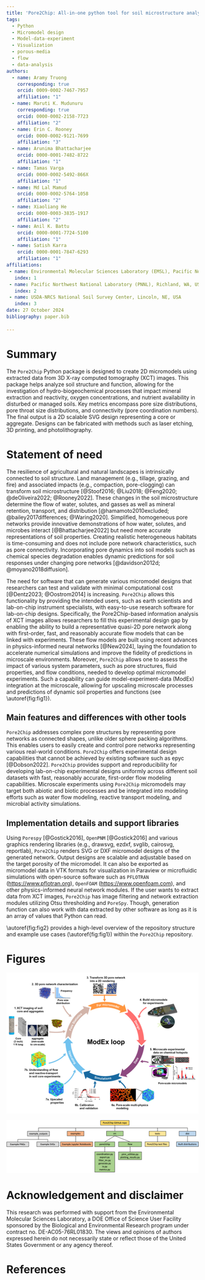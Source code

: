 ```yaml
---
title: 'Pore2Chip: All-in-one python tool for soil microstructure analysis and micromodel design'
tags:
  - Python
  - Micromodel design
  - Model-data-experiment
  - Visualization
  - porous-media
  - flow
  - data-analysis
authors:
  - name: Aramy Truong
    corresponding: true
    orcid: 0009-0002-7467-7957
    affiliation: "1"
  - name: Maruti K. Mudunuru
    corresponding: true
    orcid: 0000-0002-2158-7723
    affiliation: "2"
  - name: Erin C. Rooney
    orcid: 0000-0002-9121-7699
    affiliation: "3"
  - name: Arunima Bhattacharjee
    orcid: 0000-0001-7482-8722
    affiliation: "1"
  - name: Tamas Varga
    orcid: 0000-0002-5492-866X
    affiliation: "1"
  - name: Md Lal Mamud
    orcid: 0000-0002-5764-1058
    affiliation: "2"
  - name: Xiaoliang He
    orcid: 0000-0003-3835-1917
    affiliation: "2"
  - name: Anil K. Battu
    orcid: 0000-0001-7724-5100
    affiliation: "1"
  - name: Satish Karra
    orcid: 0000-0001-7847-6293
    affiliation: "1"
affiliations:
 - name: Environmental Molecular Sciences Laboratory (EMSL), Pacific Northwest National Laboratory, Richland, WA, USA
   index: 1
 - name: Pacific Northwest National Laboratory (PNNL), Richland, WA, USA
   index: 2
 - name: USDA-NRCS National Soil Survey Center, Lincoln, NE, USA
   index: 3
date: 27 October 2024
bibliography: paper.bib

---
```


# Summary

The `Pore2Chip` Python package is designed to create 2D micromodels using extracted data from 3D X-ray computed tomography 
(XCT) images. 
This package helps analyze soil structure and function, allowing for the investigation of hydro-biogeochemical processes 
that impact mineral extraction and reactivity, oxygen concentrations, and nutrient availability in disturbed or managed soils. 
Key metrics encompass pore size distributions, pore throat size distributions, and connectivity (pore coordination numbers). 
The final output is a 2D scalable SVG design representing a core or aggregate. 
Designs can be fabricated with methods such as laser etching, 3D printing, and photolithography.

# Statement of need

The resilience of agricultural and natural landscapes is intrinsically connected to soil structure. 
Land management (e.g., tillage, grazing, and fire) and associated impacts (e.g., compaction, pore-clogging) can transform soil microstructure [@Stoof2016; @Liu2018; @Feng2020; @deOliveira2022; @Rooney2022]. 
These changes in the soil microstructure determine the flow of water, solutes, and gasses as well as mineral retention, transport, and distribution [@hamamoto2010excluded; @bailey2017differences; @Waring2020]. 
Simplified, homogeneous pore networks provide innovative demonstrations of how water, solutes, and microbes interact [@Bhattacharjee2022] but need more accurate representations of soil properties. 
Creating realistic heterogeneous habitats is time-consuming and does not include pore network characteristics, such as pore 
connectivity. 
Incorporating pore dynamics into soil models such as chemical species degradation enables dynamic predictions for soil 
responses under changing pore networks [@davidson2012d; @moyano2018diffusion].

The need for software that can generate various micromodel designs that researchers can test and validate with minimal computational cost [@Dentz2023; @Oostrom2014] is increasing.
`Pore2Chip` allows this functionality by providing the intended users, such as earth scientists and lab-on-chip instrument specialists, with easy-to-use research software for lab-on-chip designs. 
Specifically, the Pore2Chip-based information analysis of XCT images allows researchers to fill this experimental design gap by enabling the ability to build a representative quasi-2D pore network along with first-order, fast, and reasonably accurate flow models that can be linked with experiments. 
These flow models are built using recent advances in physics-informed neural networks [@New2024], laying the foundation to accelerate numerical simulations and improve the fidelity of predictions in microscale environments. 
Moreover, `Pore2Chip` allows one to assess the impact of various system parameters, such as pore structures, fluid properties, and flow conditions, needed to develop optimal micromodel experiments. 
Such a capability can guide model-experiment-data (ModEx) integration at the microscale, allowing for upscaling microscale processes and predictions of dynamic soil properties and functions (see \autoref{fig:fig1}).

## Main features and differences with other tools

`Pore2Chip` addresses complex pore structures by representing pore networks as connected shapes, unlike older sphere packing algorithms. 
This enables users to easily create and control pore networks representing various real-world conditions. `Pore2Chip` offers experimental design capabilities that cannot be achieved by existing software such as epyc [@Dobson2022]. 
`Pore2Chip` provides support and reproducibility for developing lab-on-chip experimental designs uniformly across different soil datasets with fast, reasonably accurate, first-order flow modeling capabilities. 
Microscale experiments using `Pore2Chip` micromodels may target both abiotic and biotic processes and be integrated into modeling efforts such as water flow modeling, reactive transport modeling, and microbial activity simulations. 


## Implementation details and support libraries

Using `Porespy` [@Gostick2016], `OpenPNM` [@Gostick2016] and various graphics rendering libraries (e.g., drawsvg, ezdxf, svglib, cairosvg, reportlab), 
`Pore2Chip` renders SVG or DXF micromodel designs of the generated network. 
Output designs are scalable and adjustable based on the target porosity of the micromodel. 
It can also be exported as micromodel data in VTK formats for visualization in Paraview or microfluidic simulations with open-source software such as `PFLOTRAN` (https://www.pflotran.org), `OpenFOAM` (https://www.openfoam.com), 
and other physics-informed neural network modules. 
If the user wants to extract data from XCT images, `Pore2Chip` has image filtering and network extraction modules utilizing Otsu thresholding and `PoreSpy`. Though, generation function can also work with data extracted by other software as long as it is an array of values that Python can read. 

\autoref{fig:fig2} provides a high-level overview of the repository structure and example use cases (\autoref{fig:fig1}) within the `Pore2Chip` repository. 

# Figures

![A high-level overview of essential steps in Pore2Chip-based micromodel designs informed by soil dataset. The iterative ModEx loop continuously improves multi-physics process models by integrating experimental data, leading to more accurate predictions for fluid flow, reactive-transport, and rhizosphere function applications.\label{fig:fig1}](figures/2_ModEx_Loop_SoilChip.jpg)

![An overview of the Pore2Chip repository structure, detailed example notebooks, and built distributions.\label{fig:fig2}](figures/3_Workflow.png)

# Acknowledgement and disclaimer

This research was performed with support from the Environmental Molecular Sciences Laboratory, a DOE Office of Science User Facility sponsored by the Biological and Environmental Research program under contract no. DE-AC05-76RL01830. 
The views and opinions of authors expressed herein do not necessarily state or reflect those of the United States Government or any agency thereof. 

# References
